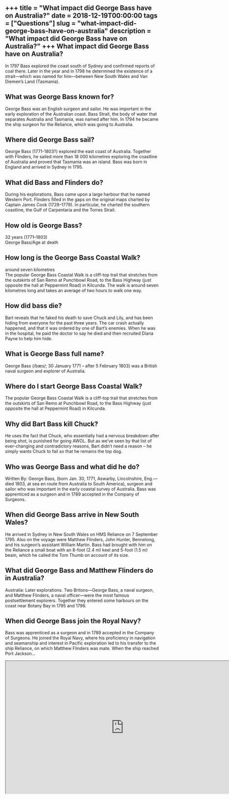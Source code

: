 +++
title = "What impact did George Bass have on Australia?"
date = 2018-12-19T00:00:00
tags = ["Questions"]
slug = "what-impact-did-george-bass-have-on-australia"
description = "What impact did George Bass have on Australia?"
+++
What impact did George Bass have on Australia?
----------------------------------------------

In 1797 Bass explored the coast south of Sydney and confirmed reports of coal there. Later in the year and in 1798 he determined the existence of a strait—which was named for him—between New South Wales and Van Diemen’s Land (Tasmania).

What was George Bass known for?
-------------------------------

George Bass was an English surgeon and sailor. He was important in the early exploration of the Australian coast. Bass Strait, the body of water that separates Australia and Tasmania, was named after him. In 1794 he became the ship surgeon for the Reliance, which was going to Australia.

Where did George Bass sail?
---------------------------

George Bass (1771-1803?) explored the east coast of Australia. Together with Flinders, he sailed more than 18 000 kilometres exploring the coastline of Australia and proved that Tasmania was an island. Bass was born in England and arrived in Sydney in 1795.

What did Bass and Flinders do?
------------------------------

During his explorations, Bass came upon a large harbour that he named Western Port. Flinders filled in the gaps on the original maps charted by Captain James Cook (1728–1779). In particular, he charted the southern coastline, the Gulf of Carpentaria and the Torres Strait.

How old is George Bass?
-----------------------

32 years (1771–1803)  
George Bass/Age at death

How long is the George Bass Coastal Walk?
-----------------------------------------

around seven kilometres  
The popular George Bass Coastal Walk is a cliff-top trail that stretches from the outskirts of San Remo at Punchbowl Road, to the Bass Highway (just opposite the hall at Peppermint Road) in Kilcunda. The walk is around seven kilometres long and takes an average of two hours to walk one way.

How did bass die?
-----------------

Bart reveals that he faked his death to save Chuck and Lily, and has been hiding from everyone for the past three years. The car crash actually happened, and that it was ordered by one of Bart’s enemies. When he was in the hospital, he paid the doctor to say he died and then recruited Diana Payne to help him hide.

What is George Bass full name?
------------------------------

George Bass (/bæs/; 30 January 1771 – after 5 February 1803) was a British naval surgeon and explorer of Australia.

Where do I start George Bass Coastal Walk?
------------------------------------------

The popular George Bass Coastal Walk is a cliff-top trail that stretches from the outskirts of San Remo at Punchbowl Road, to the Bass Highway (just opposite the hall at Peppermint Road) in Kilcunda.

Why did Bart Bass kill Chuck?
-----------------------------

He uses the fact that Chuck, who essentially had a nervous breakdown after being shot, is punished for going AWOL. But as we’ve seen by that list of ever-changing and contradictory reasons, Bart didn’t need a reason – he simply wants Chuck to fail so that he remains the top dog.

Who was George Bass and what did he do?
---------------------------------------

Written By: George Bass, (born Jan. 30, 1771, Aswarby, Lincolnshire, Eng.—died 1803, at sea en route from Australia to South America), surgeon and sailor who was important in the early coastal survey of Australia. Bass was apprenticed as a surgeon and in 1789 accepted in the Company of Surgeons.

When did George Bass arrive in New South Wales?
-----------------------------------------------

He arrived in Sydney in New South Wales on HMS Reliance on 7 September 1795. Also on the voyage were Matthew Flinders, John Hunter, Bennelong, and his surgeon’s assistant William Martin. Bass had brought with him on the Reliance a small boat with an 8-foot (2.4 m) keel and 5-foot (1.5 m) beam, which he called the Tom Thumb on account of its size.

What did George Bass and Matthew Flinders do in Australia?
----------------------------------------------------------

Australia: Later explorations. Two Britons—George Bass, a naval surgeon, and Matthew Flinders, a naval officer—were the most famous postsettlement explorers. Together they entered some harbours on the coast near Botany Bay in 1795 and 1796.

When did George Bass join the Royal Navy?
-----------------------------------------

Bass was apprenticed as a surgeon and in 1789 accepted in the Company of Surgeons. He joined the Royal Navy, where his proficiency in navigation and seamanship and interest in Pacific exploration led to his transfer to the ship Reliance, on which Matthew Flinders was mate. When the ship reached Port Jackson…

<iframe allow="accelerometer; autoplay; clipboard-write; encrypted-media; gyroscope; picture-in-picture" allowfullscreen="" class="__youtube_prefs__  epyt-is-override  no-lazyload" data-no-lazy="1" data-origheight="433" data-origwidth="770" data-skipgform_ajax_framebjll="" height="433" id="_ytid_82158" loading="lazy" src="https://www.youtube.com/embed/QxFRHzrO7FY?enablejsapi=1&autoplay=0&cc_load_policy=0&cc_lang_pref=&iv_load_policy=1&loop=0&modestbranding=0&rel=1&fs=1&playsinline=0&autohide=2&theme=dark&color=red&controls=1&" title="YouTube player" width="770"></iframe>